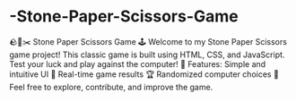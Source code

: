 # -Stone-Paper-Scissors-Game
🪨📄✂️ Stone Paper Scissors Game 🕹️  Welcome to my Stone Paper Scissors game project! This classic game is built using HTML, CSS, and JavaScript. Test your luck and play against the computer! 🤖  Features:  Simple and intuitive UI 🎨 Real-time game results 🏆 Randomized computer choices 🤖 Feel free to explore, contribute, and improve the game.
